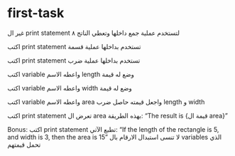 # first-task
غير ال  print statement لتستخدم عملية جمع داخلها وتعطي الناتج ٨

اكتب print statement تستخدم بداخلها عملية قسمة

اكتب print statement تستخدم بداخلها عملية ضرب

اكتب variable واعطه الاسم length وضع له قيمة

اكتب variable واعطه الاسم width وضع له قيمة

اكتب variable واعطه الاسم area واجعل قيمته حاصل ضرب length و width 

اكتب print statement تعرض ال area بهذه الطريقة:
“The result is {قيمة ال area}”

Bonus:
اكتب print statement تطبع الآتي: 
“If the length of the rectangle is 5, and width is 3, then the area is 15”
لا تنسى استبدال الارقام بال variables الذي تحمل قيمتهم
